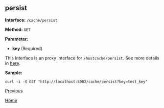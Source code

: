 ## persist ##

**Interface:** `/cache/persist`

**Method:** `GET`

**Parameter:** 

*  **key** (Required)  

This Interface is an proxy interface for `/hustcache/persist`. See more details in [here](../../hustdb/hustcache/persist.md).  

**Sample:**

    curl -i -X GET "http://localhost:8082/cache/persist?key=test_key"
	
[Previous](../cache.md)

[Home](../../../index.md)
